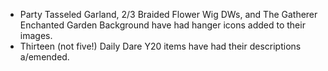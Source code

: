 ---
---

- Party Tasseled Garland, 2/3 Braided Flower Wig DWs, and The Gatherer Enchanted Garden Background have had hanger icons added to their images.
- Thirteen (not five!) Daily Dare Y20 items have had their descriptions a/emended.